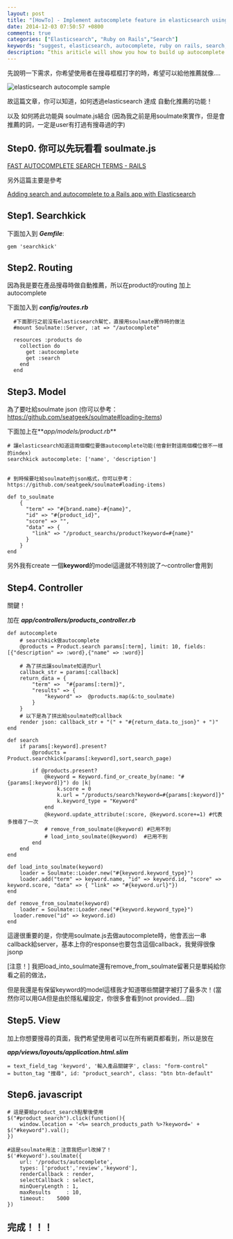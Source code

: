 ```yaml
---
layout: post
title: "[HowTo] - Implement autocomplete feature in elasticsearch using soulmate.js in Ruby on Rails application"
date: 2014-12-03 07:50:57 +0800
comments: true
categories: ["Elasticsearch", "Ruby on Rails","Search"]
keywords: "suggest, elasticsearch, autocomplete, ruby on rails, search, 中文"
description: “this ariticle will show you how to build up autocomplete feature with elasticsearch using soulmate 這篇文章，你可以知道如何透過elasticsearch 達成自動化推薦的功能以及如何將此功能與 soulmate.js結合”
---
```


先說明一下需求，你希望使用者在搜尋框框打字的時，希望可以給他推薦就像....

<img alt="elasticsearch autocomple sample" src="https://dl.dropboxusercontent.com/u/22307926/Blog%20Image/%5BHowTo%5D%20-%20Implement%20autocomplete%20feature%20in%20elasticsearch%20using%20soulmate.js%20in%20Ruby%20on%20Rails%20application/f1.png">

故這篇文章，你可以知道，如何透過elasticsearch 達成 自動化推薦的功能！

以及 如何將此功能與 soulmate.js結合 (因為我之前是用soulmate來實作，但是會推薦的詞，一定是user有打過有搜尋過的字)

<!-- more -->

## Step0. 你可以先玩看看 soulmate.js

[FAST AUTOCOMPLETE SEARCH TERMS - RAILS](http://josephndungu.com/tutorials/fast-autocomplete-search-terms-rails)

另外這篇主要是參考

[Adding search and autocomplete to a Rails app with Elasticsearch](https://shellycloud.com/blog/2013/10/adding-search-and-autocomplete-to-a-rails-app-with-elasticsearch)

## Step1. Searchkick

下面加入到 **_Gemfile_**:

	gem 'searchkick'
	

## Step2. Routing

因為我是要在產品搜尋時做自動推薦，所以在product的routing 加上 autocomplete

下面加入到 **_config/routes.rb_**
	
	  #下面那行之前沒有elasticsearch幫忙，直接用soulmate實作時的做法
	  #mount Soulmate::Server, :at => "/autocomplete" 
	  
	  resources :products do
	    collection do
	      get :autocomplete
	      get :search
	    end
	  end 

## Step3. Model

為了要吐給soulmate json (你可以參考：https://github.com/seatgeek/soulmate#loading-items)

下面加上在**_app/models/product.rb_** 

	# 讓elasticsearch知道這兩個欄位要做autocomplete功能(他會針對這兩個欄位做不一樣的index)
	searchkick autocomplete: ['name', 'description']
	
	
	# 到時候要吐給soulmate的json格式，你可以參考：https://github.com/seatgeek/soulmate#loading-items)

	def to_soulmate
	    {
	      "term" => "#{brand.name}-#{name}",
	      "id" => "#{product_id}",
	      "score" => "",
	      "data" => {
	        "link" => "/product_searchs/product?keyword=#{name}"
	      }
	    }
  	end


另外我有create 一個**keyword**的model這邊就不特別說了～controller會用到

## Step4. Controller

關鍵！

加在 **_app/controllers/products_controller.rb_**

	def autocomplete
		# searchkick做autocomplete
		@products = Product.search params[:term], limit: 10, fields: [{"description" => :word},{"name" => :word}]
		
		# 為了拼出讓soulmate知道的url
		callback_str = params[:callback]
		return_data = {
			"term" =>  "#{params[:term]}", 
			"results" => {
				"keyword" =>  @products.map(&:to_soulmate)
			}
		}
		# 以下是為了拼出給soulmate的callback
		render json: callback_str + "(" + "#{return_data.to_json}" + ")"
	end
	
	def search
		if params[:keyword].present?
			@products = Product.searchkick(params[:keyword],sort,search_page)

			if @products.present?
				@keyword = Keyword.find_or_create_by(name: "#{params[:keyword]}") do |k|
					k.score = 0
					k.url = "/products/search?keyword=#{params[:keyword]}"
					k.keyword_type = "Keyword"
				end
				@keyword.update_attribute(:score, @keyword.score+=1) #代表多搜尋了一次
				# remove_from_soulmate(@keyword) #已用不到
				# load_into_soulmate(@keyword) 	#已用不到
			end
		end
	end
	
	def load_into_soulmate(keyword)
    	loader = Soulmate::Loader.new("#{keyword.keyword_type}")
    	loader.add("term" => keyword.name, "id" => keyword.id, "score" => keyword.score, "data" => { "link" => "#{keyword.url}"})
  	end

  	def remove_from_soulmate(keyword)
		loader = Soulmate::Loader.new("#{keyword.keyword_type}")
	  loader.remove("id" => keyword.id)
	end

	
這邊很重要的是，你使用soulmate.js去做autocomplete時，他會丟出一串callback給server，基本上你的response也要包含這個callback，我覺得很像jsonp

[注意！] 我把load_into_soulmate還有remove_from_soulmate留著只是單純給你看之前的做法，

但是我還是有保留keyword的model這樣我才知道哪些關鍵字被打了最多次！(當然你可以用GA但是由於隱私權設定，你很多會看到not provided....囧)

## Step5. View

加上你想要搜尋的頁面，我們希望使用者可以在所有網頁都看到，所以是放在

**_app/views/layouts/application.html.slim_**

	= text_field_tag 'keyword', '輸入產品關鍵字', class: "form-control"
	= button_tag "搜尋", id: "product_search", class: "btn btn-default"

## Step6. javascript

	# 這是要給product_search點擊後使用
	$("#product_search").click(function(){
		window.location = '<%= search_products_path %>?keyword=' + $("#keyword").val();
	})
	
	#這是soulmate用法：注意我把url改掉了！
	$('#keyword').soulmate({
    	url: '/products/autocomplete',
    	types: ['product','review','keyword'],
    	renderCallback : render,
    	selectCallback : select,
    	minQueryLength : 1,
    	maxResults     : 10,
    	timeout:    5000
  	})
  	
  	
	
## 完成！！！


	